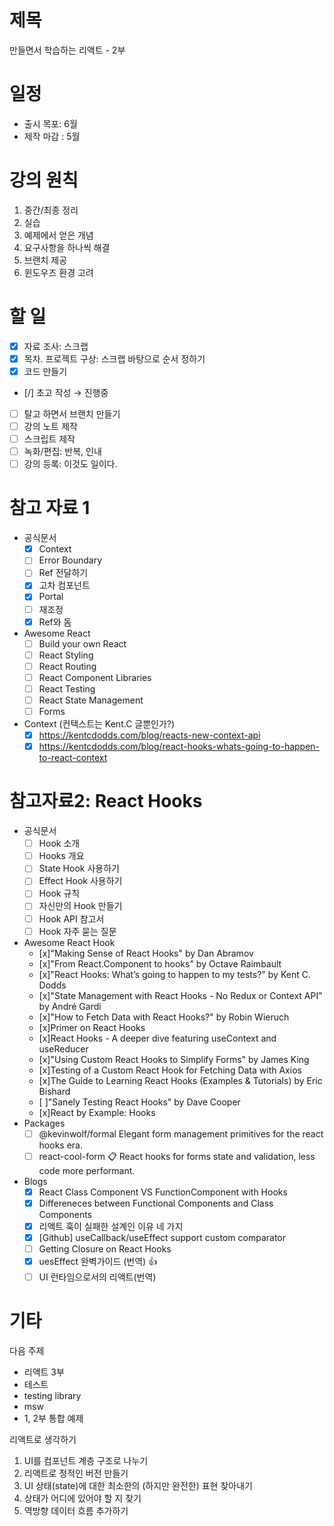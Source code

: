 # 제목

만들면서 학습하는 리액트 - 2부

# 일정

- 출시 목포: 6월
- 제작 마감 : 5월

# 강의 원칙

1. 중간/최종 정리
2. 실습
3. 예제에서 얻은 개념
4. 요구사항을 하나씩 해결
5. 브랜치 제공
6. 윈도우즈 환경 고려

# 할 일

- [x] 자료 조사: 스크랩
- [x] 목차. 프로젝트 구상: 스크랩 바탕으로 순서 정하기
- [x] 코드 만들기
- [/] 초고 작성 → 진행중
- [ ] 탈고 하면서 브랜치 만들기
- [ ] 강의 노트 제작
- [ ] 스크립트 제작
- [ ] 녹화/편집: 반복, 인내
- [ ] 강의 등록: 이것도 일이다.

# 참고 자료 1

- 공식문서
  - [x] Context
  - [ ] Error Boundary
  - [ ] Ref 전달하기
  - [x] 고차 컴포넌트
  - [x] Portal
  - [ ] 재조정
  - [x] Ref와 돔
- Awesome React
  - [ ] Build your own React
  - [ ] React Styling
  - [ ] React Routing
  - [ ] React Component Libraries
  - [ ] React Testing
  - [ ] React State Management
  - [ ] Forms
- Context (컨택스트는 Kent.C 글뿐인가?)
  - [x] https://kentcdodds.com/blog/reacts-new-context-api
  - [x] https://kentcdodds.com/blog/react-hooks-whats-going-to-happen-to-react-context

# 참고자료2: React Hooks

- 공식문서
  - [ ] Hook 소개
  - [ ] Hooks 개요
  - [ ] State Hook 사용하기
  - [ ] Effect Hook 사용하기
  - [ ] Hook 규칙
  - [ ] 자신만의 Hook 만들기
  - [ ] Hook API 참고서
  - [ ] Hook 자주 묻는 질문
- Awesome React Hook
  - [x]"Making Sense of React Hooks" by Dan Abramov
  - [x]"From React.Component to hooks" by Octave Raimbault
  - [x]"React Hooks: What’s going to happen to my tests?" by Kent C. Dodds
  - [x]"State Management with React Hooks - No Redux or Context API" by André Gardi
  - [x]"How to Fetch Data with React Hooks?" by Robin Wieruch
  - [x]Primer on React Hooks
  - [x]React Hooks - A deeper dive featuring useContext and useReducer
  - [x]"Using Custom React Hooks to Simplify Forms" by James King
  - [x]Testing of a Custom React Hook for Fetching Data with Axios
  - [x]The Guide to Learning React Hooks (Examples & Tutorials) by Eric Bishard
  - [ ]"Sanely Testing React Hooks" by Dave Cooper
  - [x]React by Example: Hooks
- Packages
  - [ ] @kevinwolf/formal Elegant form management primitives for the react hooks era.
  - [ ] react-cool-form 📋 React hooks for forms state and validation, less code more performant.
- Blogs
  - [x] React Class Component VS FunctionComponent with Hooks
  - [x] Differeneces between Functional Components and Class Components
  - [x] 리액트 훅이 실패한 설계인 이유 네 가지
  - [x] [Github] useCallback/useEffect support custom comparator
  - [ ] Getting Closure on React Hooks
  - [x] uesEffect 완벽가이드 (번역) 👍
  - [ ] UI 런타임으로서의 리액트(번역)

# 기타

다음 주제

- 리액트 3부
- 테스트
- testing library
- msw
- 1, 2부 통합 예제

리액트로 생각하기

1. UI를 컴포넌트 계층 구조로 나누기
2. 리액트로 정적인 버전 만들기
3. UI 상태(state)에 대한 최소한의 (하지만 완전한) 표현 찾아내기
4. 상태가 어디에 있어야 할 지 찾기
5. 역방향 데이터 흐름 추가하기
